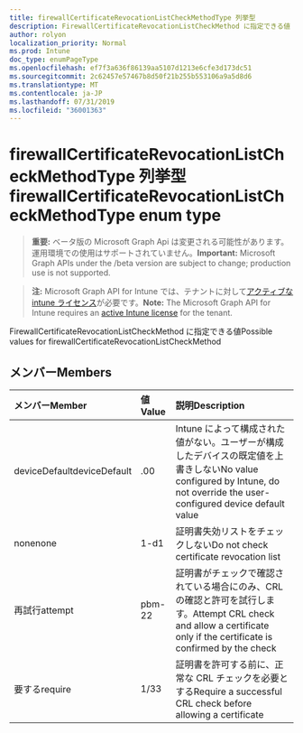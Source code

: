 ```yaml
---
title: firewallCertificateRevocationListCheckMethodType 列挙型
description: FirewallCertificateRevocationListCheckMethod に指定できる値
author: rolyon
localization_priority: Normal
ms.prod: Intune
doc_type: enumPageType
ms.openlocfilehash: ef7f3a636f86139aa5107d1213e6cfe3d173dc51
ms.sourcegitcommit: 2c62457e57467b8d50f21b255b553106a9a5d8d6
ms.translationtype: MT
ms.contentlocale: ja-JP
ms.lasthandoff: 07/31/2019
ms.locfileid: "36001363"
---
```

# <a name="firewallcertificaterevocationlistcheckmethodtype-enum-type"></a><span data-ttu-id="57c28-103">firewallCertificateRevocationListCheckMethodType 列挙型</span><span class="sxs-lookup"><span data-stu-id="57c28-103">firewallCertificateRevocationListCheckMethodType enum type</span></span>

> <span data-ttu-id="57c28-104">**重要:** ベータ版の Microsoft Graph Api は変更される可能性があります。運用環境での使用はサポートされていません。</span><span class="sxs-lookup"><span data-stu-id="57c28-104">**Important:** Microsoft Graph APIs under the /beta version are subject to change; production use is not supported.</span></span>

> <span data-ttu-id="57c28-105">**注:** Microsoft Graph API for Intune では、テナントに対して[アクティブな intune ライセンス](https://go.microsoft.com/fwlink/?linkid=839381)が必要です。</span><span class="sxs-lookup"><span data-stu-id="57c28-105">**Note:** The Microsoft Graph API for Intune requires an [active Intune license](https://go.microsoft.com/fwlink/?linkid=839381) for the tenant.</span></span>

<span data-ttu-id="57c28-106">FirewallCertificateRevocationListCheckMethod に指定できる値</span><span class="sxs-lookup"><span data-stu-id="57c28-106">Possible values for firewallCertificateRevocationListCheckMethod</span></span>

## <a name="members"></a><span data-ttu-id="57c28-107">メンバー</span><span class="sxs-lookup"><span data-stu-id="57c28-107">Members</span></span>
|<span data-ttu-id="57c28-108">メンバー</span><span class="sxs-lookup"><span data-stu-id="57c28-108">Member</span></span>|<span data-ttu-id="57c28-109">値</span><span class="sxs-lookup"><span data-stu-id="57c28-109">Value</span></span>|<span data-ttu-id="57c28-110">説明</span><span class="sxs-lookup"><span data-stu-id="57c28-110">Description</span></span>|
|:---|:---|:---|
|<span data-ttu-id="57c28-111">deviceDefault</span><span class="sxs-lookup"><span data-stu-id="57c28-111">deviceDefault</span></span>|<span data-ttu-id="57c28-112">.0</span><span class="sxs-lookup"><span data-stu-id="57c28-112">0</span></span>|<span data-ttu-id="57c28-113">Intune によって構成された値がない。ユーザーが構成したデバイスの既定値を上書きしない</span><span class="sxs-lookup"><span data-stu-id="57c28-113">No value configured by Intune, do not override the user-configured device default value</span></span>|
|<span data-ttu-id="57c28-114">none</span><span class="sxs-lookup"><span data-stu-id="57c28-114">none</span></span>|<span data-ttu-id="57c28-115">1-d</span><span class="sxs-lookup"><span data-stu-id="57c28-115">1</span></span>|<span data-ttu-id="57c28-116">証明書失効リストをチェックしない</span><span class="sxs-lookup"><span data-stu-id="57c28-116">Do not check certificate revocation list</span></span>|
|<span data-ttu-id="57c28-117">再試行</span><span class="sxs-lookup"><span data-stu-id="57c28-117">attempt</span></span>|<span data-ttu-id="57c28-118">pbm-2</span><span class="sxs-lookup"><span data-stu-id="57c28-118">2</span></span>|<span data-ttu-id="57c28-119">証明書がチェックで確認されている場合にのみ、CRL の確認と許可を試行します。</span><span class="sxs-lookup"><span data-stu-id="57c28-119">Attempt CRL check and allow a certificate only if the certificate is confirmed by the check</span></span>|
|<span data-ttu-id="57c28-120">要する</span><span class="sxs-lookup"><span data-stu-id="57c28-120">require</span></span>|<span data-ttu-id="57c28-121">1/3</span><span class="sxs-lookup"><span data-stu-id="57c28-121">3</span></span>|<span data-ttu-id="57c28-122">証明書を許可する前に、正常な CRL チェックを必要とする</span><span class="sxs-lookup"><span data-stu-id="57c28-122">Require a successful CRL check before allowing a certificate</span></span>|





